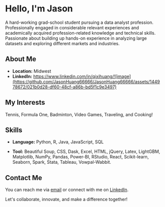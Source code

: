 # Hello, I'm Jason 


A hard-working grad-school student pursuing a data analyst profession. Professionally engaged in considerable relevant experiences and academically acquired profession-related knowledge and technical skills. 
Passionate about building up hands-on experience in analyzing large datasets and exploring different markets and industries.

## About Me

- **Location:** Midwest
- **LinkedIn:** https://www.linkedin.com/in/qixihuang/![image](https://github.com/JasonHuang66666/JasonHuang66666/assets/144978672/021b0d28-df60-48cf-a86b-bd5f1c9e3497)


## My Interests
Tennis, Formula One, Badminton, Video Games, Traveling, and Cooking!

## Skills
- **Language:** Python, R, Java, JavaScript, SQL

- **Tool:** Beautiful Soup, CSS, Dask, Excel, HTML, jQuery, Latex, LightGBM, Matplotlib, NumPy, Pandas, Power-BI, RStudio, React, Scikit-learn, Seaborn, Spark, Stata, Tableau, Vowpal-Wabbit.


## Contact Me

You can reach me via [email](615huang@gmail.com) or connect with me on [LinkedIn](https://www.linkedin.com/in/qixihuang/).

Let's collaborate, innovate, and make a difference together!


